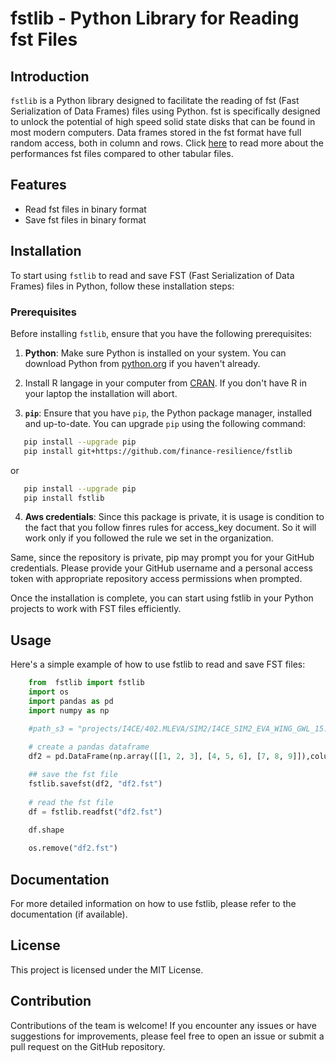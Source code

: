 # fstlib - Python Library for Reading fst Files

## Introduction

`fstlib` is a Python library designed to facilitate the reading of fst (Fast Serialization of Data Frames) files using Python.  fst is specifically designed to unlock the potential of high speed solid state disks that can be found in most modern computers. Data frames stored in the fst format have full random access, both in column and rows. Click [here](https://www.fstpackage.org) to read more about the performances fst files compared to other tabular files.


## Features

- Read fst files in binary format
- Save fst files in binary format

## Installation

To start using `fstlib` to read and save FST (Fast Serialization of Data Frames) files in Python, follow these installation steps:

### Prerequisites

Before installing `fstlib`, ensure that you have the following prerequisites:

1. **Python**: Make sure Python is installed on your system. You can download Python from [python.org](https://www.python.org/downloads/) if you haven't already.

2. Install R langage in your computer from [CRAN](https://cran.r-project.org). If you don't have R in your laptop the installation will abort.

2. **`pip`**: Ensure that you have `pip`, the Python package manager, installed and up-to-date. You can upgrade `pip` using the following command:

```bash
   pip install --upgrade pip
   pip install git+https://github.com/finance-resilience/fstlib
```
or
```bash
   pip install --upgrade pip
   pip install fstlib
```

4. **Aws credentials**: Since this package is private, it is usage is condition to the fact that you follow finres rules for
access_key document. So it will work only if you followed the rule we set in the organization.

Same, since the repository is private, pip may prompt you for your GitHub credentials. Please provide your GitHub username and a personal access token with appropriate repository access permissions when prompted.

Once the installation is complete, you can start using fstlib in your Python projects to work with FST files efficiently.

## Usage
Here's a simple example of how to use fstlib to read and save FST files:

```python
    from  fstlib import fstlib
    import os
    import pandas as pd
    import numpy as np

    #path_s3 = "projects/I4CE/402.MLEVA/SIM2/I4CE_SIM2_EVA_WING_GWL_15.fst"
    
    # create a pandas dataframe
    df2 = pd.DataFrame(np.array([[1, 2, 3], [4, 5, 6], [7, 8, 9]]),columns=['a', 'b', 'c'])

    ## save the fst file
    fstlib.savefst(df2, "df2.fst")
    
    # read the fst file
    df = fstlib.readfst("df2.fst")
    
    df.shape

    os.remove("df2.fst")

```

## Documentation

For more detailed information on how to use fstlib, please refer to the documentation (if available).

## License

This project is licensed under the MIT License.

## Contribution

Contributions of the team is welcome! If you encounter any issues or have suggestions for improvements, please feel free to open an issue or submit a pull request on the GitHub repository.
